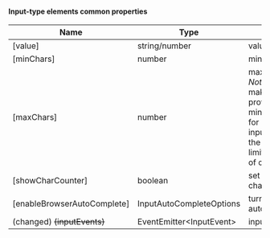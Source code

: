 #### Input-type elements common properties
Name | Type | Description | Default
--- | --- | --- | ---
[value] | string/number | value of input field | &nbsp;
[minChars] | number | minimum length | &nbsp;
[maxChars] | number | maximum length.<br> *Note:* It might not make sense to provide minChars/maxChars for number-type inputs, but if you do, the input will be limited by number of digits.  | &nbsp;
[showCharCounter] | boolean | set to false to hide character counter | true
[enableBrowserAutoComplete] | InputAutoCompleteOptions | turn on/off browser autocomplete | off
(changed) <s>(inputEvents)</s> | EventEmitter<wbr>&lt;InputEvent&gt; | input events emitter | &nbsp;